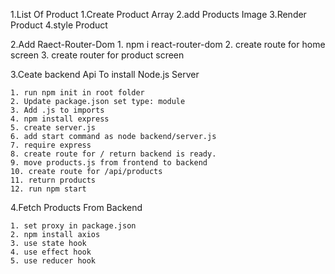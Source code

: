 1.List Of Product
    1.Create Product Array
    2.add Products Image
    3.Render Product
    4.style Product

2.Add Raect-Router-Dom 
    1. npm i react-router-dom
    2. create route for home screen
    3. create router for product screen
   
3.Ceate backend Api To install Node.js Server

    1. run npm init in root folder
    2. Update package.json set type: module
    3. Add .js to imports
    4. npm install express
    5. create server.js
    6. add start command as node backend/server.js
    7. require express
    8. create route for / return backend is ready.
    9. move products.js from frontend to backend
    10. create route for /api/products
    11. return products
    12. run npm start

4.Fetch Products From Backend

    1. set proxy in package.json
    2. npm install axios
    3. use state hook
    4. use effect hook
    5. use reducer hook